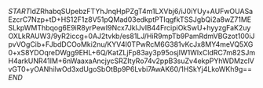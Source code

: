 $START$ldZRhabqSUpebzFTYhJnqHpPZgT4m1LXVbj6/iJ0iYUy+AUFwOUASaEzcrC7Nzp+tD+HS12F1z8V51pQMad03edkptPTIqgfkTSSJgbQi2a8wZ71MESLkpWMThbqog6E9iR8yrPewI9Ncx7JklJvIB44FrcipiOkSwU+hyyzgFaK2uyOXLkRAUW3/9yR2iccg+0AJ2tvkb/es81LJ/HiR9mpTb9PamRdmVBGzot100iJpvVOgCib+FJbdDCOoMki2nu/KYV4I0TPwRcM6G381vKcJx8MY4meVQ5XG0+xS8YDOqreDWgg9EHL+6Q/KatZLjFp83ay3p95osjIW1WIxCldRC7m82SJmH4arkUNR41IM+6nWaaxaAncjycSRZItyRo74v2ppB3suZv4ekpPYhWDMzclVvGT0+yOANhilwOd3xdUgoSbOtBp9P6Lvbi7AwAK60/1HSkYj4LkoWKh9g==$END$